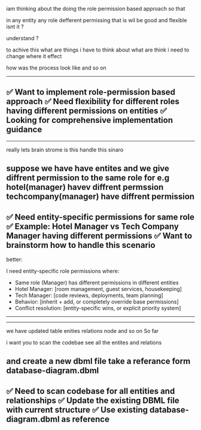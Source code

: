 

iam thinking about the doing the role permission based approach so that 

in any entity any role defferent permissing that is wil be good and flexible  isnt it ?

understand ?

to achive this what are things i have to think about what are think i need to change where it effect 

how was the process look like and so on

---
✅ Want to implement role-permission based approach
✅ Need flexibility for different roles having different permissions on entities
✅ Looking for comprehensive implementation guidance
--


-----
really lets brain strome is this handle this sinaro

suppose we have have entites and we give diffrent permission to the same role for e.g hotel(manager) havev diffrent permssion techcompany(manager) have diffrent permission
----
✅ Need entity-specific permissions for same role
✅ Example: Hotel Manager vs Tech Company Manager having different permissions
✅ Want to brainstorm how to handle this scenario
-------------
better:

I need entity-specific role permissions where:
- Same role (Manager) has different permissions in different entities
- Hotel Manager: [room management, guest services, housekeeping]
- Tech Manager: [code reviews, deployments, team planning]
- Behavior: [inherit + add, or completely override base permissions]
- Conflict resolution: [entity-specific wins, or explicit priority system]
------------


----
we have updated table enities relations node and so on So far

i want you to scan the codebae see all the entites and relations

and create a new dbml file take a referance form database-diagram.dbml
----
✅ Need to scan codebase for all entities and relationships
✅ Update the existing DBML file with current structure
✅ Use existing database-diagram.dbml as reference
---


